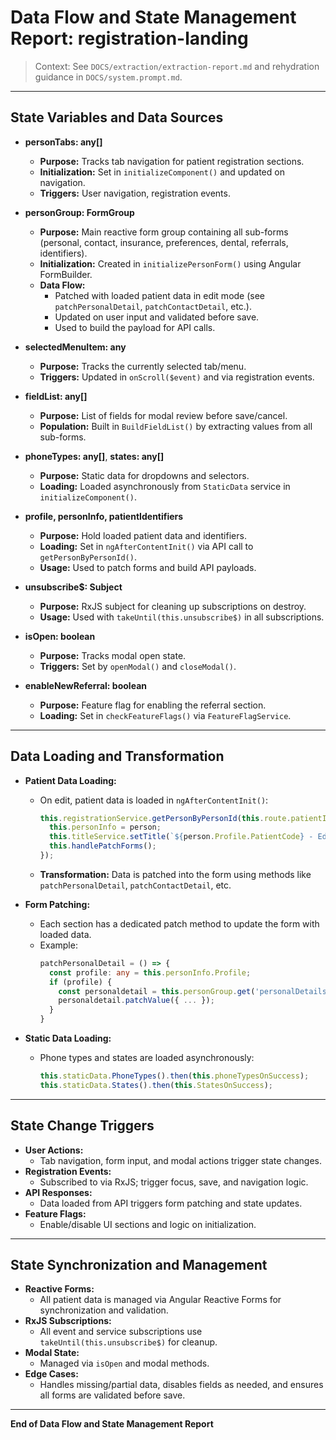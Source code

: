 # Data Flow and State Management Report: registration-landing

> Context: See `DOCS/extraction/extraction-report.md` and rehydration guidance in `DOCS/system.prompt.md`.

---

## State Variables and Data Sources

- **personTabs: any[]**
  - **Purpose:** Tracks tab navigation for patient registration sections.
  - **Initialization:** Set in `initializeComponent()` and updated on navigation.
  - **Triggers:** User navigation, registration events.

- **personGroup: FormGroup**
  - **Purpose:** Main reactive form group containing all sub-forms (personal, contact, insurance, preferences, dental, referrals, identifiers).
  - **Initialization:** Created in `initializePersonForm()` using Angular FormBuilder.
  - **Data Flow:**
    - Patched with loaded patient data in edit mode (see `patchPersonalDetail`, `patchContactDetail`, etc.).
    - Updated on user input and validated before save.
    - Used to build the payload for API calls.

- **selectedMenuItem: any**
  - **Purpose:** Tracks the currently selected tab/menu.
  - **Triggers:** Updated in `onScroll($event)` and via registration events.

- **fieldList: any[]**
  - **Purpose:** List of fields for modal review before save/cancel.
  - **Population:** Built in `BuildFieldList()` by extracting values from all sub-forms.

- **phoneTypes: any[]**, **states: any[]**
  - **Purpose:** Static data for dropdowns and selectors.
  - **Loading:** Loaded asynchronously from `StaticData` service in `initializeComponent()`.

- **profile, personInfo, patientIdentifiers**
  - **Purpose:** Hold loaded patient data and identifiers.
  - **Loading:** Set in `ngAfterContentInit()` via API call to `getPersonByPersonId()`.
  - **Usage:** Used to patch forms and build API payloads.

- **unsubscribe$: Subject<any>**
  - **Purpose:** RxJS subject for cleaning up subscriptions on destroy.
  - **Usage:** Used with `takeUntil(this.unsubscribe$)` in all subscriptions.

- **isOpen: boolean**
  - **Purpose:** Tracks modal open state.
  - **Triggers:** Set by `openModal()` and `closeModal()`.

- **enableNewReferral: boolean**
  - **Purpose:** Feature flag for enabling the referral section.
  - **Loading:** Set in `checkFeatureFlags()` via `FeatureFlagService`.

---

## Data Loading and Transformation

- **Patient Data Loading:**
  - On edit, patient data is loaded in `ngAfterContentInit()`:
    ```typescript
    this.registrationService.getPersonByPersonId(this.route.patientId).subscribe((person: any) => {
      this.personInfo = person;
      this.titleService.setTitle(`${person.Profile.PatientCode} - Edit Person`);
      this.handlePatchForms();
    });
    ```
  - **Transformation:** Data is patched into the form using methods like `patchPersonalDetail`, `patchContactDetail`, etc.

- **Form Patching:**
  - Each section has a dedicated patch method to update the form with loaded data.
  - Example:
    ```typescript
    patchPersonalDetail = () => {
      const profile: any = this.personInfo.Profile;
      if (profile) {
        const personaldetail = this.personGroup.get('personalDetailsForm');
        personaldetail.patchValue({ ... });
      }
    }
    ```

- **Static Data Loading:**
  - Phone types and states are loaded asynchronously:
    ```typescript
    this.staticData.PhoneTypes().then(this.phoneTypesOnSuccess);
    this.staticData.States().then(this.StatesOnSuccess);
    ```

---

## State Change Triggers

- **User Actions:**
  - Tab navigation, form input, and modal actions trigger state changes.
- **Registration Events:**
  - Subscribed to via RxJS; trigger focus, save, and navigation logic.
- **API Responses:**
  - Data loaded from API triggers form patching and state updates.
- **Feature Flags:**
  - Enable/disable UI sections and logic on initialization.

---

## State Synchronization and Management

- **Reactive Forms:**
  - All patient data is managed via Angular Reactive Forms for synchronization and validation.
- **RxJS Subscriptions:**
  - All event and service subscriptions use `takeUntil(this.unsubscribe$)` for cleanup.
- **Modal State:**
  - Managed via `isOpen` and modal methods.
- **Edge Cases:**
  - Handles missing/partial data, disables fields as needed, and ensures all forms are validated before save.

---

**End of Data Flow and State Management Report**
